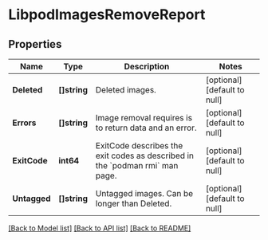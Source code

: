 # LibpodImagesRemoveReport

## Properties
Name | Type | Description | Notes
------------ | ------------- | ------------- | -------------
**Deleted** | **[]string** | Deleted images. | [optional] [default to null]
**Errors** | **[]string** | Image removal requires is to return data and an error. | [optional] [default to null]
**ExitCode** | **int64** | ExitCode describes the exit codes as described in the &#x60;podman rmi&#x60; man page. | [optional] [default to null]
**Untagged** | **[]string** | Untagged images. Can be longer than Deleted. | [optional] [default to null]

[[Back to Model list]](../README.md#documentation-for-models) [[Back to API list]](../README.md#documentation-for-api-endpoints) [[Back to README]](../README.md)


